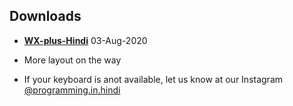 ## Downloads

- [**WX-plus-Hindi**](https://raw.githubusercontent.com/atulSnapy/WX-plus-Devanagari/master/Download/WX-plus-Hindi.zip) 03-Aug-2020
- More layout on the way

- If your keyboard is anot available, let us know at our Instagram [@programming.in.hindi](https://instagram.com/programming.in.hindi)
